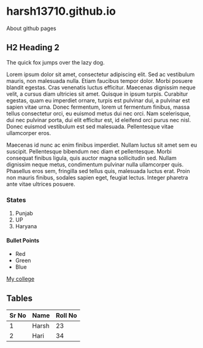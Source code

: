 # harsh13710.github.io

About github pages

## H2 Heading 2

The quick fox jumps over the lazy dog. 

Lorem ipsum dolor sit amet, consectetur adipiscing elit. Sed ac vestibulum mauris, non malesuada nulla. Etiam faucibus tempor dolor.
Morbi posuere blandit egestas. Cras venenatis luctus efficitur. Maecenas dignissim neque velit, a cursus diam ultricies sit amet. Quisque
in ipsum turpis. Curabitur egestas, quam eu imperdiet ornare, turpis est pulvinar dui, a pulvinar est sapien vitae urna. Donec fermentum, lorem ut fermentum finibus, massa tellus consectetur orci, eu euismod metus dui nec orci. Nam scelerisque, dui nec pulvinar porta, dui elit efficitur est, id eleifend orci purus nec nisl. Donec euismod vestibulum est sed malesuada. Pellentesque vitae ullamcorper eros.

Maecenas id nunc ac enim finibus imperdiet. Nullam luctus sit amet sem eu suscipit. Pellentesque bibendum nec diam et pellentesque. Morbi consequat finibus ligula, quis auctor magna sollicitudin sed. Nullam dignissim neque metus, condimentum pulvinar nulla ullamcorper quis. Phasellus eros sem, fringilla sed tellus quis, malesuada luctus erat. Proin non mauris finibus, sodales sapien eget, feugiat lectus. Integer pharetra ante vitae ultrices posuere.

### States

1. Punjab
1. UP
1. Haryana

#### Bullet Points

- Red
- Green
- Blue

[My college](https://gndec.ac.in)

## Tables

| Sr No | Name | Roll No |
|-------|-----|------|
| 1 | Harsh | 23 |
| 2 | Hari | 34 |

